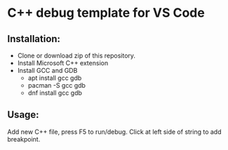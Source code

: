 # C++ debug template for VS Code
## Installation:
- Clone or download zip of this repository.
- Install Microsoft C++ extension
- Install GCC and GDB
  - apt install gcc gdb
  - pacman -S gcc gdb
  - dnf install gcc gdb

## Usage:
Add new C++ file, press F5 to run/debug.
Click at left side of string to add breakpoint.
